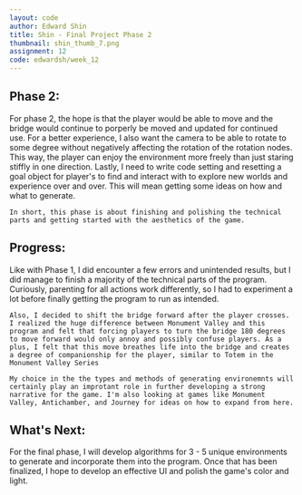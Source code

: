 ```yaml
---
layout: code
author: Edward Shin
title: Shin - Final Project Phase 2
thumbnail: shin_thumb_7.png
assignment: 12
code: edwardsh/week_12
---
```


<h2>Phase 2:</h2>

<p>
    For phase 2, the hope is that the player would be able to move and the bridge would continue to porperly be moved and updated for continued use. For a better experience, I also want the camera to be able to rotate to some degree without negatively affecting the rotation of the rotation nodes. This way, the player can enjoy the environment more freely than just staring stiffly in one direction. Lastly, I need to write code setting and resetting a goal object for player's to find and interact with to explore new worlds and experience over and over. This will mean getting some ideas on how and what to generate.

    In short, this phase is about finishing and polishing the technical parts and getting started with the aesthetics of the game.
</p>

<h2>Progress: </h2>

<p>
    Like with Phase 1, I did encounter a few errors and unintended results, but I did manage to finish a majority of the technical parts of the program. Curiously, parenting for all actions work differently, so I had to experiment a lot before finally getting the program to run as intended.

    Also, I decided to shift the bridge forward after the player crosses. I realized the huge difference between Monument Valley and this program and felt that forcing players to turn the bridge 180 degrees to move forward would only annoy and possibly confuse players. As a plus, I felt that this move breathes life into the bridge and creates a degree of companionship for the player, similar to Totem in the Monument Valley Series

    My choice in the the types and methods of generating environemnts will certainly play an improtant role in further developing a strong narrative for the game. I'm also looking at games like Monument Valley, Antichamber, and Journey for ideas on how to expand from here.
</p>

<h2>What's Next: </h2>

<p>
    For the final phase, I will develop algorithms for 3 - 5 unique environments to generate and incorporate them into the program. Once that has been finalized, I hope to develop an effective UI and polish the game's color and light.
</p>
